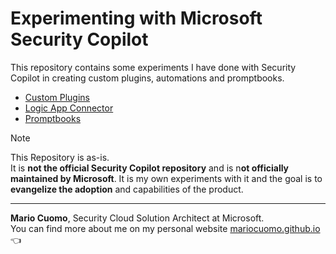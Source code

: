 # Experimenting with Microsoft Security Copilot

This repository contains some experiments I have done with Security Copilot in creating custom plugins, automations and promptbooks.

- [Custom Plugins](https://github.com/mariocuomo/Experimenting-With-Security-Copilot/tree/main/custom%20plugins)
- [Logic App Connector](https://github.com/mariocuomo/Experimenting-With-Security-Copilot/tree/main/automations)
- [Promptbooks](https://github.com/mariocuomo/Experimenting-With-Security-Copilot/tree/main/promptbooks)


> [!NOTE]  
> This Repository is as-is. <br> It is **not the official Security Copilot repository** and is n**ot officially maintained by Microsoft**. It is my own experiments with it and the goal is to **evangelize the adoption** and capabilities of the product.


---

**Mario Cuomo**, Security Cloud Solution Architect at Microsoft.<br>
You can find more about me on my personal website [mariocuomo.github.io](https://mariocuomo.github.io/) 👈

